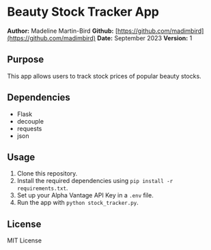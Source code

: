 # Beauty Stock Tracker App

**Author:** Madeline Martin-Bird
**Github:** [https://github.com/madimbird](https://github.com/madimbird)
**Date:** September 2023
**Version:** 1

## Purpose

This app allows users to track stock prices of popular beauty stocks.

## Dependencies

- Flask
- decouple
- requests
- json

## Usage

1. Clone this repository.
2. Install the required dependencies using `pip install -r requirements.txt`.
3. Set up your Alpha Vantage API Key in a `.env` file.
4. Run the app with `python stock_tracker.py`.

## License

MIT License
